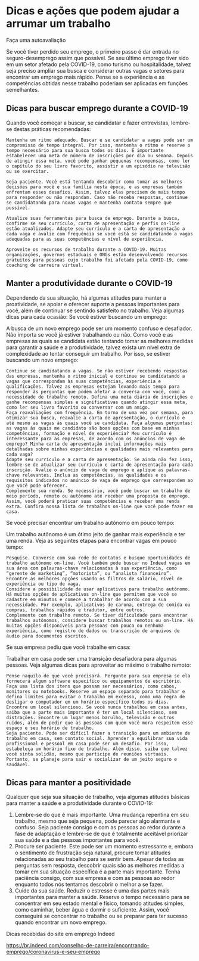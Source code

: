 # Dicas e ações que podem ajudar a arrumar um trabalho

Faça uma autoavaliação

Se você tiver perdido seu emprego, o primeiro passo é dar entrada no seguro-desemprego assim que possível. Se seu último emprego tiver sido em um setor afetado pela COVID-19, como turismo ou hospitalidade, talvez seja preciso ampliar sua busca e considerar outras vagas e setores para encontrar um emprego mais rápido. Pense se a experiência e as competências obtidas nesse trabalho poderiam ser aplicadas em funções semelhantes.

## Dicas para buscar emprego durante a COVID-19

Quando você começar a buscar, se candidatar e fazer entrevistas, lembre-se destas práticas recomendadas:

    Mantenha um ritmo adequado. Buscar e se candidatar a vagas pode ser um compromisso de tempo integral. Por isso, mantenha o ritmo e reserve o tempo necessário para sua busca todos os dias. É importante estabelecer uma meta de número de inscrições por dia ou semana. Depois de atingir essa meta, você pode ganhar pequenas recompensas, como ler o capítulo do seu livro favorito, assistir a um episódio na televisão ou se exercitar.

    Seja paciente. Você está tentando descobrir como tomar as melhores decisões para você e sua família nesta época, e as empresas também enfrentam esses desafios. Assim, talvez elas precisem de mais tempo para responder ou não respondam. Caso não receba respostas, continue se candidatando para novas vagas e mantenha contato sempre que possível.

    Atualize suas ferramentas para busca de emprego. Durante a busca, confirme se seu currículo, carta de apresentação e perfis on-line estão atualizados. Adapte seu currículo e a carta de apresentação a cada vaga e avalie com frequência se você está se candidatando a vagas adequadas para as suas competências e nível de experiência.

    Aproveite os recursos de trabalho durante a COVID-19. Muitas organizações, governos estaduais e ONGs estão desenvolvendo recursos gratuitos para pessoas cujo trabalho foi afetado pela COVID-19, como coaching de carreira virtual. 

## Manter a produtividade durante o COVID-19

Dependendo da sua situação, há algumas atitudes para manter a proatividade, se apoiar e oferecer suporte a pessoas importantes para você, além de continuar se sentindo satisfeito no trabalho. Veja algumas dicas para cada ocasião:
Se você estiver buscando um emprego:

A busca de um novo emprego pode ser um momento confuso e desafiador. Não importa se você já estiver trabalhando ou não. Como você e as empresas às quais se candidata estão tentando tomar as melhores medidas para garantir a saúde e a produtividade, talvez exista um nível extra de complexidade ao tentar conseguir um trabalho. Por isso, se estiver buscando um novo emprego:

    Continue se candidatando a vagas. Se não estiver recebendo respostas das empresas, mantenha o ritmo inicial e continue se candidatando a vagas que correspondam às suas competências, experiência e qualificações. Talvez as empresas estejam levando mais tempo para responder às perguntas que podem afetar a conversa com você, como a necessidade de trabalho remoto. Defina uma meta diária de inscrições e ganhe recompensas simples e significativas quando atingir essa meta, como ler seu livro favorito ou conversar com um amigo.
    Faça reavaliações com frequência. Em torno de uma vez por semana, para otimizar sua busca, reavalie a carta de apresentação, o currículo e até mesmo as vagas às quais você se candidata. Faça algumas perguntas: as vagas às quais me candidato são boas opções com base em minhas competências, formação e nível de experiência? Meu currículo é interessante para as empresas, de acordo com os anúncios de vaga de emprego? Minha carta de apresentação inclui informações mais detalhadas sobre minhas experiências e qualidades mais relevantes para cada vaga?
    Adapte seu currículo e a carta de apresentação. Se ainda não fez isso, lembre-se de atualizar seu currículo e carta de apresentação para cada inscrição. Avalie o anúncio de vaga de emprego e aplique as palavras-chave relevantes. Inclua as competências, as qualidades e os requisitos indicados no anúncio de vaga de emprego que correspondem ao que você pode oferecer.
    Complemente sua renda. Se necessário, você pode buscar um trabalho de meio período, remoto ou autônomo até receber uma proposta de emprego. Assim, você poderá praticar suas competências e receber uma renda extra. Confira nossa lista de trabalhos on-line que você pode fazer em casa.

Se você precisar encontrar um trabalho autônomo em pouco tempo:

Um trabalho autônomo é um ótimo jeito de ganhar mais experiência e ter uma renda. Veja as seguintes etapas para encontrar vagas em pouco tempo:

    Pesquise. Converse com sua rede de contatos e busque oportunidades de trabalho autônomo on-line. Você também pode buscar no Indeed vagas em sua área com palavras-chave relacionadas à sua experiência, como “gerente de marketing”, “motorista”, ou “analista financeiro”. Encontre as melhores opções usando os filtros de salário, nível de experiência ou tipo de vaga.
    Considere a possibilidade de usar aplicativos para trabalho autônomo. Há muitas opções de aplicativos on-line que permitem que você se cadastre em minutos e comece a trabalhar de acordo com a sua necessidade. Por exemplo, aplicativos de carona, entrega de comida ou compras, trabalhos rápidos e tradutor, entre outros.
    Complemente com trabalho remoto. Se tiver dificuldade para encontrar trabalhos autônomos, considere buscar trabalhos remotos ou on-line. Há muitas opções disponíveis para pessoas com pouca ou nenhuma experiência, como registro de dados ou transcrição de arquivos de áudio para documentos escritos.

Se sua empresa pediu que você trabalhe em casa:

Trabalhar em casa pode ser uma transição desafiadora para algumas pessoas. Veja algumas dicas para aproveitar ao máximo o trabalho remoto:

    Pense naquilo de que você precisará. Pergunte para sua empresa se ela fornecerá algum software específico ou equipamentos de escritório. Faça uma lista dos itens que possam ser necessários, como cabos, monitores ou notebooks. Reserve um espaço separado para trabalhar e defina limites para evitar o trabalho em excesso, como uma regra de desligar o computador em um horário específico todos os dias.
    Encontre um local silencioso. Se você nunca trabalhou em casa antes, saiba que a parte mais importante é ter um local silencioso, sem distrações. Encontre um lugar menos barulho, televisão e outros ruídos, além de pedir que as pessoas com quem você mora respeitem esse espaço e seu horário de trabalho.
    Seja paciente. Pode ser difícil fazer a transição para um ambiente de trabalho em casa, sem contato social. Aprender a equilibrar sua vida profissional e pessoal em casa pode ser um desafio. Por isso, estabeleça um horário fixo de trabalho. Além disso, saiba que talvez você sinta solidão, mesmo que participe de reuniões virtuais. Portanto, se planeje para sair e socializar de um jeito seguro e saudável.

## Dicas para manter a positividade

Qualquer que seja sua situação de trabalho, veja algumas atitudes básicas para manter a saúde e a produtividade durante o COVID-19:
1. Lembre-se do que é mais importante. Uma mudança repentina em seu trabalho, mesmo que seja pequena, pode parecer algo alarmante e confuso. Seja paciente consigo e com as pessoas ao redor durante a fase de adaptação e lembre-se de que é totalmente aceitável priorizar sua saúde e a das pessoas importantes para você.
2. Procure ser paciente. Este pode ser um momento estressante e, embora o sentimento de frustração seja natural, procure tomar atitudes relacionadas ao seu trabalho para se sentir bem. Apesar de todas as perguntas sem resposta, descobrir quais são as melhores medidas a tomar em sua situação específica é a parte mais importante. Tenha paciência consigo, com sua empresa e com as pessoas ao redor enquanto todos nós tentamos descobrir o melhor a se fazer.
3. Cuide da sua saúde. Reduzir o estresse é uma das partes mais importantes para manter a saúde. Reserve o tempo necessário para se concentrar em seu estado mental e físico, tomando atitudes simples, como caminhar, beber água e dormir o suficiente. Assim, você conseguirá se concentrar no trabalho ou se preparar para ter sucesso quando encontrar um novo emprego.

Dicas recebidas do site em emprego Indeed

https://br.indeed.com/conselho-de-carreira/encontrando-emprego/coronavirus-e-seu-emprego
